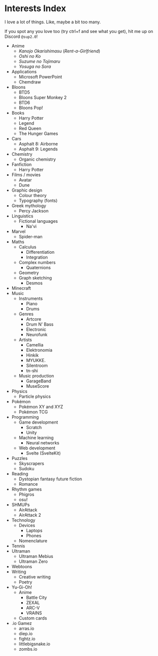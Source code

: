 # Interests Index
<!-- #SQUARK live!
| dest = self/interests
| desc = All my loves, interests, and hobbies.
| index = personal / lists
-->

I love a lot of things. Like, maybe a bit too many.

If you spot any you love too (try ctrl+f and see what you get), hit me up on Discord `@sup2.0`!


* Anime
    * *Kanojo Okarishimasu* (*Rent-a-Girlfriend*)
    * *Oshi no Ko*
    * *Suzume no Tojimaru*
    * *Yosuga no Sora*
* Applications
    * Microsoft PowerPoint
    * Chemdraw
* Bloons
    * BTD5
    * Bloons Super Monkey 2
    * BTD6
    * Bloons Pop!
* Books
    * Harry Potter
    * Legend
    * Red Queen
    * The Hunger Games
* Cars
    * Asphalt 8: Airborne
    * Asphalt 9: Legends
* Chemistry
    * Organic chemistry
* Fanfiction
    * Harry Potter
* Films / movies
    * Avatar
    * Dune
* Graphic design
    * Colour theory
    * Typography (fonts)
* Greek mythology
    * Percy Jackson
* Linguistics
    * Fictional languages
        * Na'vi
* Marvel
    * Spider-man
* Maths
    * Calculus
        * Differentiation
        * Integration
    * Complex numbers
        * Quaternions
    * Geometry
    * Graph sketching
        * Desmos
* Minecraft
* Music
    * Instruments
        * Piano
        * Drums
    * Genres
        * Artcore
        * Drum N’ Bass
        * Electronic
        * Neurofunk
    * Artists
        * Camellia
        * Elektronomia
        * Hinkik
        * MYUKKE.
        * Silentroom
        * tn-shi
    * Music production
        * GarageBand
        * MuseScore
* Physics
    * Particle physics
* Pokémon
    * Pokémon XY and XYZ
    * Pokémon TCG
* Programming
    * Game development
        * Scratch
        * Unity
    * Machine learning
        * Neural networks
    * Web development
        * Svelte (SvelteKit)
* Puzzles
    * Skyscrapers
    * Sudoku
* Reading
    * Dystopian fantasy future fiction
    * Romance
* Rhythm games
    * Phigros
    * osu!
* SHMUPs
    * AirAttack
    * AirAttack 2
* Technology
    * Devices
        *   Laptops
        *   Phones
    * Nomenclature
* Tennis
* Ultraman
    * Ultraman Mebius
    * Ultraman Zero
* Webtoons
* Writing
    * Creative writing
    * Poetry
* Yu-Gi-Oh!
    * Anime
        * Battle City
        * ZEXAL
        * ARC-V
        * VRAINS
    * Custom cards
* .io Gamez
    * arras.io
    * diep.io
    * fightz.io
    * littlebigsnake.io
    * zombs.io
